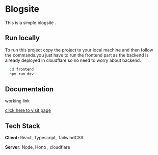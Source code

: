 
# Blogsite

This is a simple blogsite . 


## Run locally

To run this project copy the project to your local machine and then follow the commands.you just have to run the frontend part as the backend is already deployed in cloudflare so no need to worry about backend.

```bash
  cd frontend
  npm run dev 
```


## Documentation
working link

[click here to visit page](https://thinknew.vercel.app/)


## Tech Stack

**Client:** React, Typescript, TailwindCSS

**Server:** Node, Hono , cloudflare

